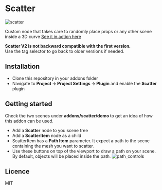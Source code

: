 # Scatter
![scatter](https://user-images.githubusercontent.com/52043844/68284290-7ca01780-007d-11ea-979b-128ca7038787.png)

Custom node that takes care to randomly place props or any other scene inside a 3D curve
[See it in action here](https://streamable.com/sms1m)

**Scatter V2 is not backward compatible with the first version**.  
Use the tag selector to go back to older versions if needed.

## Installation
+ Clone this repository in your addons folder
+ Navigate to **Project -> Project Settings -> Plugin** and enable the **Scatter** plugin

## Getting started
Check the two scenes under **addons/scatter/demo** to get an idea of how this addon can be used.

+ Add a **Scatter** node to you scene tree
+ Add a **ScatterItem** node as a child
+ ScatterItem has a **Path Item** parameter. It expect a path to the scene containing the mesh you want to scatter.
+ Use these buttons on top of the viewport to draw a path on your scene. By default, objects will be placed inside the path.
![path_controls](https://user-images.githubusercontent.com/52043844/69886910-b19e3380-12e4-11ea-87ea-39e8d00e2701.png)


## Licence
MIT
